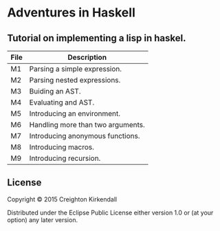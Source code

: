 # Adventures in Haskell

## Tutorial on implementing a lisp in haskel.

File | Description
-----|----------------------------
M1   | Parsing a simple expression.
M2   | Parsing nested expressions.
M3   | Buiding an AST.
M4   | Evaluating and AST.
M5   | Introducing an environment.
M6   | Handling more than two arguments.
M7   | Introducing anonymous functions.
M8   | Introducing macros.
M9   | Introducing recursion.

## License

Copyright © 2015 Creighton Kirkendall

Distributed under the Eclipse Public License either version 1.0 or (at
your option) any later version.
